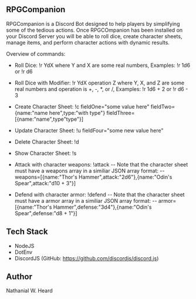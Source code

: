 ## RPGCompanion
RPGCompanion is a Discord Bot designed to help players by simplifying some of the tedious actions. Once RPGCOmpanion has been installed on your Discord Server you will be able to roll dice, create character sheets, manage items, and perform character actions with dynamic results. 

Overview of commands:

- Roll Dice: !r YdX where Y and X are some real numbers, Examples: !r 1d6 or !r d6

- Roll Dice with Modifier: !r YdX operation Z where Y, X, and Z are some real numbers and operation is +, -, *, or /, Examples: !r 1d6 + 2 or !r d6 - 3

- Create Character Sheet: !c fieldOne="some value here" fieldTwo={name:"name here",type:"with type"} fieldThree=[{name:"name",type"type"}]

- Update Character Sheet: !u fieldFour="some new value here"

- Delete Character Sheet: !d

- Show Character Sheet: !s

- Attack with character weapons: !attack
-- Note that the character sheet must have a weapons array in a similiar JSON array format:
-- weapons=[{name:"Thor's Hammer",attack:"2d6"},{name:"Odin's Spear",attack:"d10 + 3"}]

- Defend with character armor: !defend
-- Note that the character sheet must have a armor array in a similiar JSON array format:
-- armor=[{name:"Thor's Hammer",defense:"3d4"},{name:"Odin's Spear",defense:"d8 + 1"}]

## Tech Stack 
- NodeJS 
- DotEnv
- DiscordJS (GitHub: https://github.com/discordjs/discord.js)

## Author
Nathanial W. Heard